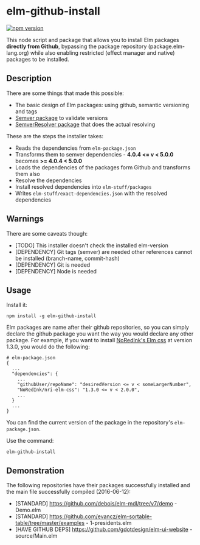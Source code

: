 # elm-github-install

[![npm version](https://badge.fury.io/js/elm-github-install.svg)](https://badge.fury.io/js/elm-github-install)

This node script and package that allows you to install Elm packages **directly
from Github**, bypassing the package repository (package.elm-lang.org) while also
enabling restricted (effect manager and native) packages to be installed.

## Description

There are some things that made this possible:
* The basic design of Elm packages: using github, semantic versioning and tags
* [Semver package](https://www.npmjs.com/package/semver) to validate versions
* [SemverResolver package](https://github.com/pghalliday/semver-resolver) that
  does the actual resolving

These are the steps the installer takes:
* Reads the dependencies from `elm-package.json`
* Transforms them to semver dependencies - **4.0.4 <= v < 5.0.0** becomes
	**>= 4.0.4 < 5.0.0**
* Loads the dependencies of the packages form Github and transforms them also
* Resolve the dependencies
* Install resolved dependencies into `elm-stuff/packages`
* Writes `elm-stuff/exact-dependencies.json` with the resolved dependencies

## Warnings

There are some caveats though:
* [TODO] This installer doesn't check the installed elm-version
* [DEPENDENCY] Git tags (semver) are needed other references cannot be installed
	(branch-name, commit-hash)
* [DEPENDENCY] Git is needed
* [DEPENDENCY] Node is needed

## Usage

Install it:
```
npm install -g elm-github-install
```

Elm packages are name after their github repositories, so you can simply declare the
github package you want the way you would declare any other package.
For example, if you want to install [NoRedInk's Elm css](https://github.com/NoRedInk/nri-elm-css)
at version 1.3.0, you would do the following:

```
# elm-package.json
{
  ...
  "dependencies": {
    ...
    "githubUser/repoName": "desiredVersion <= v < someLargerNumber",
    "NoRedInk/nri-elm-css": "1.3.0 <= v < 2.0.0",
    ...
  }
  ...
}
```

You can find the current version of the package in the repository's `elm-package.json`.

Use the command:
```
elm-github-install
```

## Demonstration
The following repositories have their packages successfully installed and
the main file successfully compiled (2016-06-12):
* [STANDARD] https://github.com/debois/elm-mdl/tree/v7/demo - Demo.elm
* [STANDARD] https://github.com/evancz/elm-sortable-table/tree/master/examples -
	1-presidents.elm
* [HAVE GITHUB DEPS] https://github.com/gdotdesign/elm-ui-website - source/Main.elm
